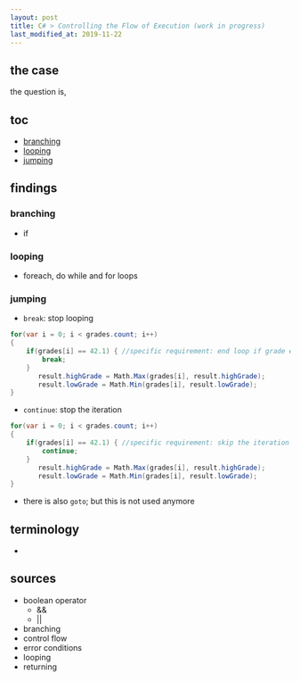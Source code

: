 ```yaml
---
layout: post
title: C# > Controlling the Flow of Execution (work in progress)
last_modified_at: 2019-11-22
---
```

## the case	
the question is, 

## toc
<!-- TOC -->

- [branching](#branching)
- [looping](#looping)
- [jumping](#jumping)

<!-- /TOC -->

## findings
### branching
* if 

### looping
* foreach, do while and for loops

### jumping
* `break`: stop looping

```c#
for(var i = 0; i < grades.count; i++) 
{
    if(grades[i] == 42.1) { //specific requirement: end loop if grade equals 42.1 
        break;
    }
       result.highGrade = Math.Max(grades[i], result.highGrade);
       result.lowGrade = Math.Min(grades[i], result.lowGrade);
}
```

* `continue`: stop the iteration

```c#
for(var i = 0; i < grades.count; i++) 
{
    if(grades[i] == 42.1) { //specific requirement: skip the iteration if grade equals 42.1 
        continue;
    }
       result.highGrade = Math.Max(grades[i], result.highGrade);
       result.lowGrade = Math.Min(grades[i], result.lowGrade);
}
```

* there is also `goto`; but this is not used anymore

## terminology
*
 
## sources
* boolean operator
    * &&
    * || 
* branching
* control flow
* error conditions
* looping
* returning
